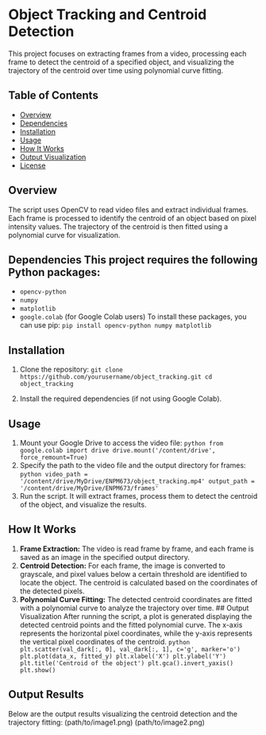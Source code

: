 # Object Tracking and Centroid Detection 
This project focuses on extracting frames from a video, processing each frame to detect the centroid of a specified object, and visualizing the trajectory of the centroid over time using polynomial curve fitting. 
## Table of Contents 
- [Overview](#overview)
- [Dependencies](#dependencies)
- [Installation](#installation)
- [Usage](#usage) 
- [How It Works](#how-it-works)
- [Output Visualization](#output-visualization)
- [License](#license)

## Overview
The script uses OpenCV to read video files and extract individual frames. Each frame is processed to identify the centroid of an object based on pixel intensity values. 
The trajectory of the centroid is then fitted using a polynomial curve for visualization.

## Dependencies This project requires the following Python packages:
- `opencv-python`
- `numpy`
- `matplotlib`
- `google.colab` (for Google Colab users) To install these packages, you can use pip: ``` pip install opencv-python numpy matplotlib ```

## Installation 

1. Clone the repository:
``` git clone https://github.com/yourusername/object_tracking.git cd object_tracking ```

2. Install the required dependencies (if not using Google Colab).

 ## Usage
1. Mount your Google Drive to access the video file: ```python from google.colab import drive drive.mount('/content/drive', force_remount=True) ```
2. Specify the path to the video file and the output directory for frames: ```python video_path = '/content/drive/MyDrive/ENPM673/object_tracking.mp4' output_path = '/content/drive/MyDrive/ENPM673/frames' ```
3. Run the script. It will extract frames, process them to detect the centroid of the object, and visualize the results.

## How It Works 
1. **Frame Extraction:** The video is read frame by frame, and each frame is saved as an image in the specified output directory.
2. **Centroid Detection:** For each frame, the image is converted to grayscale, and pixel values below a certain threshold are identified to locate the object. The centroid is calculated based on the coordinates of the detected pixels.
3. **Polynomial Curve Fitting:** The detected centroid coordinates are fitted with a polynomial curve to analyze the trajectory over time. ## Output Visualization After running the script, a plot is generated displaying the detected centroid points and the fitted polynomial curve. The x-axis represents the horizontal pixel coordinates, while the y-axis represents the vertical pixel coordinates of the centroid. ```python plt.scatter(val_dark[:, 0], val_dark[:, 1], c='g', marker='o') plt.plot(data_x, fitted_y) plt.xlabel('X') plt.ylabel('Y') plt.title('Centroid of the object') plt.gca().invert_yaxis() plt.show() ```

## Output Results
Below are the output results visualizing the centroid detection and the trajectory fitting:
(path/to/image1.png)
(path/to/image2.png)
